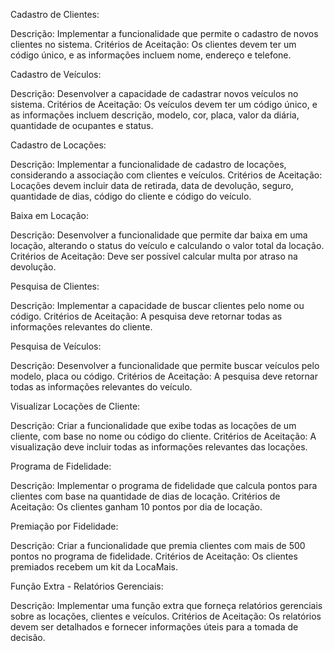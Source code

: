 Cadastro de Clientes:

Descrição: Implementar a funcionalidade que permite o cadastro de novos clientes no sistema.
Critérios de Aceitação: Os clientes devem ter um código único, e as informações incluem nome, endereço e telefone.

Cadastro de Veículos:

Descrição: Desenvolver a capacidade de cadastrar novos veículos no sistema.
Critérios de Aceitação: Os veículos devem ter um código único, e as informações incluem descrição, modelo, cor, placa, valor da diária, quantidade de ocupantes e status.

Cadastro de Locações:

Descrição: Implementar a funcionalidade de cadastro de locações, considerando a associação com clientes e veículos.
Critérios de Aceitação: Locações devem incluir data de retirada, data de devolução, seguro, quantidade de dias, código do cliente e código do veículo.

Baixa em Locação:

Descrição: Desenvolver a funcionalidade que permite dar baixa em uma locação, alterando o status do veículo e calculando o valor total da locação.
Critérios de Aceitação: Deve ser possível calcular multa por atraso na devolução.

Pesquisa de Clientes:

Descrição: Implementar a capacidade de buscar clientes pelo nome ou código.
Critérios de Aceitação: A pesquisa deve retornar todas as informações relevantes do cliente.

Pesquisa de Veículos:

Descrição: Desenvolver a funcionalidade que permite buscar veículos pelo modelo, placa ou código.
Critérios de Aceitação: A pesquisa deve retornar todas as informações relevantes do veículo.

Visualizar Locações de Cliente:

Descrição: Criar a funcionalidade que exibe todas as locações de um cliente, com base no nome ou código do cliente.
Critérios de Aceitação: A visualização deve incluir todas as informações relevantes das locações.

Programa de Fidelidade:

Descrição: Implementar o programa de fidelidade que calcula pontos para clientes com base na quantidade de dias de locação.
Critérios de Aceitação: Os clientes ganham 10 pontos por dia de locação.

Premiação por Fidelidade:

Descrição: Criar a funcionalidade que premia clientes com mais de 500 pontos no programa de fidelidade.
Critérios de Aceitação: Os clientes premiados recebem um kit da LocaMais.

Função Extra - Relatórios Gerenciais:

Descrição: Implementar uma função extra que forneça relatórios gerenciais sobre as locações, clientes e veículos.
Critérios de Aceitação: Os relatórios devem ser detalhados e fornecer informações úteis para a tomada de decisão.
